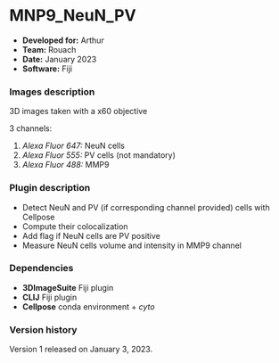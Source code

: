 # MNP9_NeuN_PV

* **Developed for:** Arthur
* **Team:** Rouach
* **Date:** January 2023
* **Software:** Fiji



### Images description

3D images taken with a x60 objective

3 channels:
  1. *Alexa Fluor 647:* NeuN cells
  2. *Alexa Fluor 555:* PV cells (not mandatory)
  3. *Alexa Fluor 488:* MMP9

### Plugin description

* Detect NeuN and PV (if corresponding channel provided) cells with Cellpose
* Compute their colocalization
* Add flag if NeuN cells are PV positive
* Measure NeuN cells volume and intensity in MMP9 channel

### Dependencies

* **3DImageSuite** Fiji plugin
* **CLIJ** Fiji plugin
* **Cellpose** conda environment + *cyto*

### Version history

Version 1 released on January 3, 2023.

